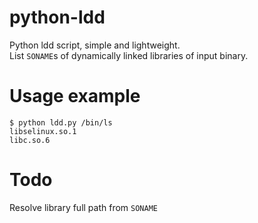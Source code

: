 # python-ldd
Python ldd script, simple and lightweight.  
List `SONAME`s of dynamically linked libraries of input binary.


# Usage example
    $ python ldd.py /bin/ls
    libselinux.so.1
    libc.so.6

# Todo
Resolve library full path from `SONAME`
